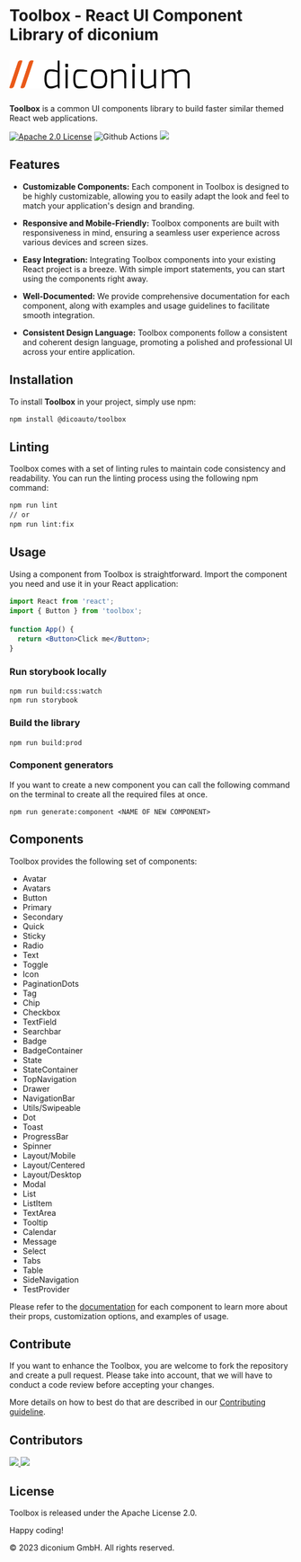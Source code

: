 # Toolbox - React UI Component Library of diconium

<a href="https://diconium.com/" target="_blank">
    <img src=".github/diconium.png" style="height:50px; margin-block: 10px;">
</a>

**Toolbox** is a common UI components library to build faster similar themed React web applications.

[![Apache 2.0 License](https://img.shields.io/badge/License-Apache-2.svg)](https://choosealicense.com/licenses/apache-2.0/)
![Github Actions](https://github.com/dicoauto/toolbox/actions/workflows/workflows.yaml/badge.svg)
<a href="https://docs.toolbox.diconium.com" target="_blank">
    <img src="https://raw.githubusercontent.com/storybooks/brand/master/badge/badge-storybook.svg">
</a>

## Features

- **Customizable Components:** Each component in Toolbox is designed to be highly customizable, allowing you to easily adapt the look and feel to match your application's design and branding.

- **Responsive and Mobile-Friendly:** Toolbox components are built with responsiveness in mind, ensuring a seamless user experience across various devices and screen sizes.

- **Easy Integration:** Integrating Toolbox components into your existing React project is a breeze. With simple import statements, you can start using the components right away.

- **Well-Documented:** We provide comprehensive documentation for each component, along with examples and usage guidelines to facilitate smooth integration.

- **Consistent Design Language:** Toolbox components follow a consistent and coherent design language, promoting a polished and professional UI across your entire application.


## Installation

To install **Toolbox** in your project, simply use npm:

```bash
npm install @dicoauto/toolbox
```

## Linting
Toolbox comes with a set of linting rules to maintain code consistency and readability. You can run the linting process using the following npm command:

```bash
npm run lint
// or
npm run lint:fix
```

## Usage
Using a component from Toolbox is straightforward. Import the component you need and use it in your React application:

```jsx
import React from 'react';
import { Button } from 'toolbox';

function App() {
  return <Button>Click me</Button>;
}
```

### Run storybook locally

```
npm run build:css:watch
npm run storybook
```

### Build the library

```
npm run build:prod
```

### Component generators

If you want to create a new component you can call the following command on the terminal to create all the required files at once.

```
npm run generate:component <NAME OF NEW COMPONENT>
```

## Components
Toolbox provides the following set of components:

- Avatar
- Avatars
- Button
- Primary
- Secondary
- Quick
- Sticky
- Radio
- Text
- Toggle
- Icon
- PaginationDots
- Tag
- Chip
- Checkbox
- TextField
- Searchbar
- Badge
- BadgeContainer
- State
- StateContainer
- TopNavigation
- Drawer
- NavigationBar
- Utils/Swipeable
- Dot
- Toast
- ProgressBar
- Spinner
- Layout/Mobile
- Layout/Centered
- Layout/Desktop
- Modal
- List
- ListItem
- TextArea
- Tooltip
- Calendar
- Message
- Select
- Tabs
- Table
- SideNavigation
- TestProvider

Please refer to the [documentation](https://docs.toolbox.diconium.com) for each component to learn more about their props, customization options, and examples of usage.

## Contribute
If you want to enhance the Toolbox, you are welcome to fork the repository and create a pull request.
Please take into account, that we will have to conduct a code review before accepting your changes.

More details on how to best do that are described in our [Contributing guideline](https://github.com/DicoAuto/toolbox/blob/main/CONTRIBUTING.md).

## Contributors

<a href="https://github.com/robdembitel">
  <img src="https://github.com/robdembitel.png" style="height: 50px">
</a>
<a href="https://github.com/5041A">
  <img src="https://github.com/5041A.png?size=50">
</a>

## License
Toolbox is released under the Apache License 2.0.

Happy coding!

© 2023 diconium GmbH. All rights reserved.
